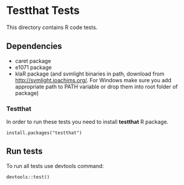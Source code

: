 Testthat Tests
==============

This directory contains R code tests.

## Dependencies

* caret package
* e1071 package
* klaR package (and svmlight binaries in path, download from http://svmlight.joachims.org/. For Windows
make sure you add appropriate path to PATH variable or drop them into root folder of package)

### Testthat

In order to run these tests you need to install **testthat** R package.

```
install.packages("testthat")
```

## Run tests

To run all tests use devtools command:

```
devtools::test()
```

